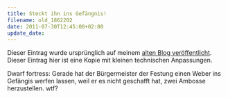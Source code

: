 ```yaml
---
title: Steckt ihn ins Gefängnis!
filename: old_1862202
date: 2011-07-30T12:45:00+02:00
update_date:
---
```

Dieser Eintrag wurde ursprünglich auf meinem [alten Blog veröffentlicht](https://stu.blogger.de/stories/1862202/). Dieser Eintrag hier ist eine Kopie mit kleinen technischen Anpassungen.

Dwarf fortress: Gerade hat der Bürgermeister der Festung einen Weber ins Gefängis werfen lassen, weil er es nicht geschafft hat, zwei Ambosse herzustellen. wtf?
